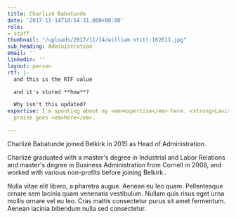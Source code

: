 ```yaml
---
title: Charlizé Babatunde
date: '2017-11-14T10:54:31.000+00:00'
role:
- staff
thumbnail: "/uploads/2017/11/14/william-stitt-162611.jpg"
sub_heading: Administration
email: ''
linkedin: ''
layout: person
rtf: |-
  and this is the RTF value

  and it's stored **how**?

  Why isn't this updated?
expertise: I'm spouting about my <em>expertise</em> here. <strong>Lavish</strong>
  praise goes <em>here</em>.

---
```

Charlizé Babatunde joined Belkirk in 2015 as Head of Administration.

Charlizé graduated with a master's degree in Industrial and Labor Relations and master's degree in Business Administration from Cornell in 2008, and worked with various non-profits before joining Belkirk..

Nulla vitae elit libero, a pharetra augue. Aenean eu leo quam. Pellentesque ornare sem lacinia quam venenatis vestibulum. Nullam quis risus eget urna mollis ornare vel eu leo. Cras mattis consectetur purus sit amet fermentum. Aenean lacinia bibendum nulla sed consectetur.